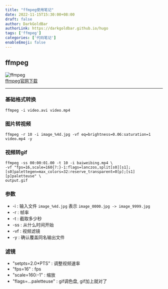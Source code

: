 ```yaml
---
title: "ffmpeg使用笔记"
date: 2022-11-15T15:30:00+08:00
draft: false
author: DarkGoldBar
authorLink: https://darkgoldbar.github.io/hugo
tags: ['ffmpeg']
categories: ['代码笔记']
enableEmoji: false
---
```


## ffmpeg  
![ffmpeg](https://upload.wikimedia.org/wikipedia/commons/5/5f/FFmpeg_Logo_new.svg)  
[ffmpeg官网下载](https://ffmpeg.org/download.html)   


-------------------------------------

### 基础格式转换
```
ffmpeg -i video.avi video.mp4
```

### 图片转视频
```
ffmpeg -r 10 -i image_%4d.jpg -vf eq=brightness=0.06:saturation=1 video.mp4 -y
```

### 视频转gif
```
ffmpeg -ss 00:00:01.00 -t 10 -i baiweibing.mp4 \
-vf "fps=16,scale=160{?:}-1:flags=lanczos,split[s0][s1];[s0]palettegen=max_colors=32:reserve_transparent=0[p];[s1][p]paletteuse" \
output.gif
```

### 参数
- -i : 输入文件 `image_%4d.jpg` 表示 `image_0000.jpg -> image_9999.jpg`
- -r : 帧率
- -t : 截取多少秒
- -ss : 从什么时间开始 
- -vf : 视频滤镜
- -y : 确认覆盖同名输出文件

### 滤镜
- "setpts=2.0*PTS" : 调整视频速率
- "fps=16" : fps
- "scale=160:-1" : 缩放
- "flags=...paletteuse" : gif调色盘, gif加上就对了
